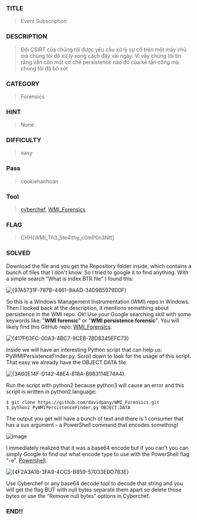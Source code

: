 ### TITLE
>Event Subscription
### DESCRIPTION
>Đội CSIRT của chúng tôi được yêu cầu xử lý sự cố trên một máy chủ mà chúng tôi đã xử lý xong cách đây vài ngày. Vì vậy chúng tôi tin rằng vẫn còn một cơ chế persistence nào đó của kẻ tấn công mà chúng tôi đã bỏ sót

### CATEGORY
>Forensics
### HINT
>None
### DIFFICULTY
> easy
### Pass
>cookiehanhoan
### Tool
> [cyberchef](https://cyberchef.org/), [WMI_Forensics](https://github.com/davidpany/WMI_Forensics)
### FLAG
>CHH{WMI_Th3_5te4lthy_c0mP0n3Ntt}
### SOLVED
Download the file and you get the Repository folder inside, which contains a bunch of files that I don't know. So I tried to google it to find anything. With a simple search "What is index.BTR file" I found this:

![{97A5731F-787B-4461-8AAD-34D9B5979D0F}](https://github.com/user-attachments/assets/aa593cee-2f77-4c39-9374-f243d54f2fee)

So this is a Windows Management Instrumentation (WMI) repo in Windows. Then I looked back at the description, it mentions something about persistence in the WMI repo. Ok! Use your Google searching skill with some keywords like: "__WMI forensic__" or "__WMI persistence forensic__". You will likely find this GitHub repo:
[WMI_Forensics](https://github.com/davidpany/WMI_Forensics).

![{417F63FC-00A3-4BC7-9CEB-78D8345EFC73}](https://github.com/user-attachments/assets/29648c5c-64fe-498d-8865-19ba9d09bd0d)

Inside we will have an interesting Python script that can help us: PyWMIPersistenceFinder.py. Scroll down to look for the usage of this script. That easy we already have the OBJECT.DATA file.

![{3A60E14F-D142-48E4-818A-B983114E74A4}](https://github.com/user-attachments/assets/a7ab7351-45bc-4126-bcb6-c378d41c07b8).

Run the script with python2 because python3 will cause an error and this script is written in python2 language:
```
$ git clone https://github.com/davidpany/WMI_Forensics.git
$ python2 PyWMIPersistenceFinder.py OBJECT.DATA
```
The output you get will have a bunch of text and there is 1 consumer that has a sus argument - a PowerShell command that encodes something!

![image](https://github.com/user-attachments/assets/e603ddfe-e81e-4837-a4c3-4e54ad8ed165)

I immediately realized that it was a base64 encode but if you can't you can simply Google to find out what encode type to use with the PowerShell flag "-e". [Powershell](https://learn.microsoft.com/en-us/powershell/module/microsoft.powershell.core/about/about_powershell_exe?view=powershell-5.1).

![{4F2A3A18-3FA9-4CC5-B859-57033EDD7B3E}](https://github.com/user-attachments/assets/18db3fd1-687e-4e3b-87c7-f40eb78e50a9)


Use Cyberchef or any base64 decode tool to decode that string and you will get the flag BUT with null bytes separate them apart so delete those bytes or use the "Remove null bytes" options in Cyberchef.
### END!!
